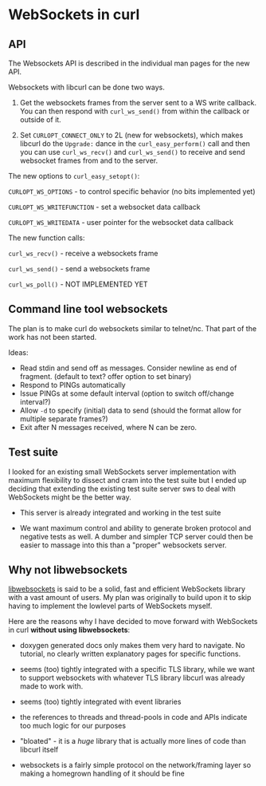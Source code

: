 <!--
Copyright (C) 2000 - 2022 Daniel Stenberg, <daniel@haxx.se>, et al.

SPDX-License-Identifier: curl
-->

# WebSockets in curl

## API

The Websockets API is described in the individual man pages for the new API.

Websockets with libcurl can be done two ways.

1. Get the websockets frames from the server sent to a WS write callback. You
   can then respond with `curl_ws_send()` from within the callback or outside
   of it.

2. Set `CURLOPT_CONNECT_ONLY` to 2L (new for websockets), which makes libcurl
   do the `Upgrade:` dance in the `curl_easy_perform()` call and then you can
   use `curl_ws_recv()` and `curl_ws_send()` to receive and send websocket
   frames from and to the server.

The new options to `curl_easy_setopt()`:

 `CURLOPT_WS_OPTIONS` - to control specific behavior (no bits implemented yet)

 `CURLOPT_WS_WRITEFUNCTION` - set a websocket data callback

 `CURLOPT_WS_WRITEDATA` - user pointer for the websocket data callback

The new function calls:

 `curl_ws_recv()` - receive a websockets frame

 `curl_ws_send()` - send a websockets frame

 `curl_ws_poll()` - NOT IMPLEMENTED YET

## Command line tool websockets

The plan is to make curl do websockets similar to telnet/nc. That part of the
work has not been started.

Ideas:

 - Read stdin and send off as messages. Consider newline as end of fragment.
   (default to text? offer option to set binary)
 - Respond to PINGs automatically
 - Issue PINGs at some default interval (option to switch off/change interval?)
 - Allow `-d` to specify (initial) data to send (should the format allow for
   multiple separate frames?)
 - Exit after N messages received, where N can be zero.

## Test suite

I looked for an existing small WebSockets server implementation with maximum
flexibility to dissect and cram into the test suite but I ended up deciding
that extending the existing test suite server sws to deal with WebSockets
might be the better way.

- This server is already integrated and working in the test suite

- We want maximum control and ability to generate broken protocol and negative
  tests as well. A dumber and simpler TCP server could then be easier to
  massage into this than a "proper" websockets server.


## Why not libwebsockets

[libwebsockets](https://libwebsockets.org/) is said to be a solid, fast and
efficient WebSockets library with a vast amount of users. My plan was
originally to build upon it to skip having to implement the lowlevel parts of
WebSockets myself.

Here are the reasons why I have decided to move forward with WebSockets in
curl **without using libwebsockets**:

- doxygen generated docs only makes them very hard to navigate. No tutorial,
  no clearly written explanatory pages for specific functions.

- seems (too) tightly integrated with a specific TLS library, while we want to
  support websockets with whatever TLS library libcurl was already made to
  work with.

- seems (too) tightly integrated with event libraries

- the references to threads and thread-pools in code and APIs indicate too
  much logic for our purposes

- "bloated" - it is a *huge* library that is actually more lines of code than
  libcurl itself

- websockets is a fairly simple protocol on the network/framing layer so
  making a homegrown handling of it should be fine
